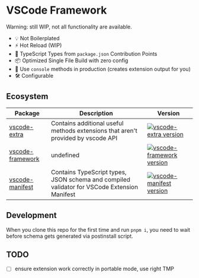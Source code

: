 # VSCode Framework

Warning: still WIP, not all functionality are available.

- 💡 Not Boilerplated
- ⚡️ Hot Reload (WIP)
- 🔑 TypeScript Types from `package.json` Contribution Points
- 📦 Optimized Single File Build with zero config
- 🚀 Use `console` methods in production (creates extension output for you)
- 🛠️ Configurable




## Ecosystem
| Package | Description | Version |
| --- | --- | --- |
| [vscode-extra](https://github.com/zardoy/vscode-framework/tree/main/packages/vscode-extra) | Contains additional useful methods extensions that aren't provided by vscode API | [![vscode-extra version](https://img.shields.io/npm/v/vscode-extra.svg?label=%20)](https://npmjs.com/vscode-extra) |
| [vscode-framework](https://github.com/zardoy/vscode-framework/tree/main/packages/vscode-framework) | undefined | [![vscode-framework version](https://img.shields.io/npm/v/vscode-framework.svg?label=%20)](https://npmjs.com/vscode-framework) |
| [vscode-manifest](https://github.com/zardoy/vscode-framework/tree/main/packages/vscode-manifest) | Contains TypeScript types, JSON schema and compiled validator for VSCode Extension Manifest | [![vscode-manifest version](https://img.shields.io/npm/v/vscode-manifest.svg?label=%20)](https://npmjs.com/vscode-manifest) |

## Development

When you clone this repo for the first time and run `pnpm i`, you need to wait before schema gets generated via postinstall script.

## TODO

- [ ] ensure extension work correctly in portable mode, use right TMP
